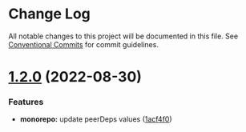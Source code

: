 # Change Log

All notable changes to this project will be documented in this file.
See [Conventional Commits](https://conventionalcommits.org) for commit guidelines.

# [1.2.0](https://github.com/mkny/cinimod/compare/@cinimod/use-store@1.1.1...@cinimod/use-store@1.2.0) (2022-08-30)


### Features

* **monorepo:** update peerDeps values ([1acf4f0](https://github.com/mkny/cinimod/commit/1acf4f05b6a2a457377cd6b8c0eeff40d6c7d5f5))

